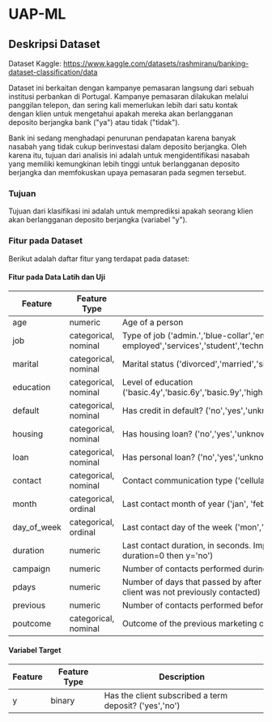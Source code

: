 # UAP-ML

## Deskripsi Dataset
Dataset Kaggle: https://www.kaggle.com/datasets/rashmiranu/banking-dataset-classification/data

Dataset ini berkaitan dengan kampanye pemasaran langsung dari sebuah institusi perbankan di Portugal. Kampanye pemasaran dilakukan melalui panggilan telepon, dan sering kali memerlukan lebih dari satu kontak dengan klien untuk mengetahui apakah mereka akan berlangganan deposito berjangka bank ("ya") atau tidak ("tidak").

Bank ini sedang menghadapi penurunan pendapatan karena banyak nasabah yang tidak cukup berinvestasi dalam deposito berjangka. Oleh karena itu, tujuan dari analisis ini adalah untuk mengidentifikasi nasabah yang memiliki kemungkinan lebih tinggi untuk berlangganan deposito berjangka dan memfokuskan upaya pemasaran pada segmen tersebut.

### Tujuan
Tujuan dari klasifikasi ini adalah untuk memprediksi apakah seorang klien akan berlangganan deposito berjangka (variabel "y").

### Fitur pada Dataset
Berikut adalah daftar fitur yang terdapat pada dataset:

#### Fitur pada Data Latih dan Uji
| Feature       | Feature Type              | Description                                                                                       |
|---------------|---------------------------|---------------------------------------------------------------------------------------------------|
| age           | numeric                   | Age of a person                                                                                  |
| job           | categorical, nominal      | Type of job ('admin.','blue-collar','entrepreneur','housemaid','management','retired','self-employed','services','student','technician','unemployed','unknown') |
| marital       | categorical, nominal      | Marital status ('divorced','married','single','unknown'; note: 'divorced' means divorced or widowed) |
| education     | categorical, nominal      | Level of education ('basic.4y','basic.6y','basic.9y','high.school','illiterate','professional.course','university.degree','unknown') |
| default       | categorical, nominal      | Has credit in default? ('no','yes','unknown')                                                   |
| housing       | categorical, nominal      | Has housing loan? ('no','yes','unknown')                                                        |
| loan          | categorical, nominal      | Has personal loan? ('no','yes','unknown')                                                       |
| contact       | categorical, nominal      | Contact communication type ('cellular','telephone')                                              |
| month         | categorical, ordinal      | Last contact month of year ('jan', 'feb', 'mar', …, 'nov', 'dec')                                |
| day_of_week   | categorical, ordinal      | Last contact day of the week ('mon','tue','wed','thu','fri')                                     |
| duration      | numeric                   | Last contact duration, in seconds. Important note: this attribute highly affects the output target (e.g., if duration=0 then y='no') |
| campaign      | numeric                   | Number of contacts performed during this campaign and for this client (includes last contact)    |
| pdays         | numeric                   | Number of days that passed by after the client was last contacted from a previous campaign (999 means client was not previously contacted) |
| previous      | numeric                   | Number of contacts performed before this campaign and for this client                           |
| poutcome      | categorical, nominal      | Outcome of the previous marketing campaign ('failure','nonexistent','success')                  |

#### Variabel Target
| Feature       | Feature Type  | Description                                                                                       |
|---------------|---------------|---------------------------------------------------------------------------------------------------|
| y             | binary        | Has the client subscribed a term deposit? ('yes','no')                                            |
